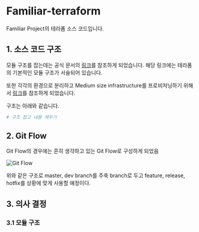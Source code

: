# Familiar-terraform

Familiar Project의 테라폼 소스 코드입니다.

## 1. 소스 코드 구조

모듈 구조를 잡는데는 공식 문서의 [링크](https://developer.hashicorp.com/terraform/language/modules/develop/structure)를 참조하게 되었습니다. 해당 링크에는 테라폼의 기본적인 모듈 구조가 서술되어 있습니다.

또한 각각의 환경으로 분리하고 Medium size infrastructure를 프로비저닝하기 위해서 [링크](https://ibatulanand.medium.com/the-right-way-to-structure-terraform-project-89a52d67e510)를 참조하게 되었습니다.

구조는 아래와 같습니다.

```Bash
# 구조 잡고 내용 채우기

```


## 2. Git Flow

Git Flow의 경우에는 흔히 생각하고 있는 Git Flow로 구성하게 되었음

![Git Flow](https://wac-cdn.atlassian.com/dam/jcr:a13c18d6-94f3-4fc4-84fb-2b8f1b2fd339/01%20How%20it%20works.svg?cdnVersion=1874)

위와 같은 구조로 master, dev branch를 주축 branch로 두고 feature, release, hotfix를 상황에 맞게 사용할 예정이다.


## 3. 의사 결정

### 3.1 모듈 구조

### 